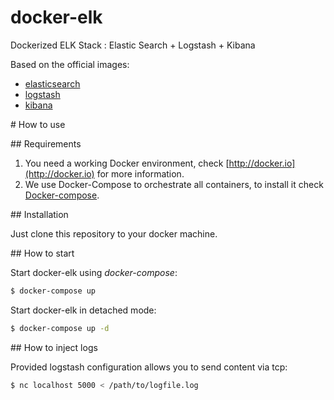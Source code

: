 # docker-elk

Dockerized ELK Stack : Elastic Search + Logstash + Kibana

Based on the official images:

* [elasticsearch](https://registry.hub.docker.com/_/elasticsearch/)
* [logstash](https://registry.hub.docker.com/_/logstash/)
* [kibana](https://registry.hub.docker.com/_/kibana/)

# How to use

## Requirements

1. You need a working Docker environment, check [http://docker.io](http://docker.io) for more information.
2. We use Docker-Compose to orchestrate all containers, to install it check [Docker-compose](http://docs.docker.com/compose/install/).

## Installation

Just clone this repository to your docker machine.

## How to start

Start docker-elk using *docker-compose*:

```bash
$ docker-compose up
```

Start docker-elk in detached mode:

```bash
$ docker-compose up -d
```

## How to inject logs

Provided logstash configuration allows you to send content via tcp:

```bash
$ nc localhost 5000 < /path/to/logfile.log
```
